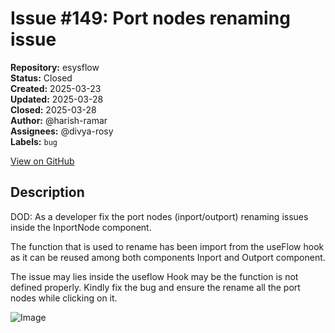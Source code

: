 # Issue #149: Port nodes renaming issue

**Repository:** esysflow  
**Status:** Closed  
**Created:** 2025-03-23  
**Updated:** 2025-03-28  
**Closed:** 2025-03-28  
**Author:** @harish-ramar  
**Assignees:** @divya-rosy  
**Labels:** `bug`  

[View on GitHub](https://github.com/Simtestlab/esysflow/issues/149)

## Description

DOD: As a developer fix the port nodes (inport/outport) renaming issues inside the InportNode component.

The function that is used to rename has been import from the useFlow hook as it can be reused among both components Inport and Outport component.

The issue may lies inside the useflow Hook may be the function is not defined properly. Kindly fix the bug and ensure the rename all the port nodes while clicking on it.

![Image](https://github.com/user-attachments/assets/1acbbbeb-a448-4e50-9682-da1d2ac34553)
